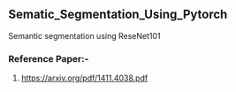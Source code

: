 ## Sematic_Segmentation_Using_Pytorch
Semantic segmentation using ReseNet101  

### Reference Paper:-  
1. https://arxiv.org/pdf/1411.4038.pdf  

